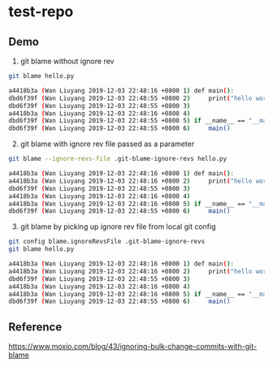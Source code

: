 # test-repo

## Demo

1. git blame without ignore rev

```bash
git blame hello.py

a4418b3a (Wan Liuyang 2019-12-03 22:48:16 +0800 1) def main():
dbd6f39f (Wan Liuyang 2019-12-03 22:48:55 +0800 2)     print("hello world")
dbd6f39f (Wan Liuyang 2019-12-03 22:48:55 +0800 3)
a4418b3a (Wan Liuyang 2019-12-03 22:48:16 +0800 4)
dbd6f39f (Wan Liuyang 2019-12-03 22:48:55 +0800 5) if __name__ == "__main__":
dbd6f39f (Wan Liuyang 2019-12-03 22:48:55 +0800 6)     main()
```

2. git blame with ignore rev file passed as a parameter

```bash
git blame --ignore-revs-file .git-blame-ignore-revs hello.py

a4418b3a (Wan Liuyang 2019-12-03 22:48:16 +0800 1) def main():
a4418b3a (Wan Liuyang 2019-12-03 22:48:16 +0800 2)     print("hello world")
dbd6f39f (Wan Liuyang 2019-12-03 22:48:55 +0800 3)
a4418b3a (Wan Liuyang 2019-12-03 22:48:16 +0800 4)
a4418b3a (Wan Liuyang 2019-12-03 22:48:16 +0800 5) if __name__ == "__main__":
dbd6f39f (Wan Liuyang 2019-12-03 22:48:55 +0800 6)     main()
```

3. git blame by picking up ignore rev file from local git config

```bash
git config blame.ignoreRevsFile .git-blame-ignore-revs
git blame hello.py

a4418b3a (Wan Liuyang 2019-12-03 22:48:16 +0800 1) def main():
a4418b3a (Wan Liuyang 2019-12-03 22:48:16 +0800 2)     print("hello world")
dbd6f39f (Wan Liuyang 2019-12-03 22:48:55 +0800 3)
a4418b3a (Wan Liuyang 2019-12-03 22:48:16 +0800 4)
a4418b3a (Wan Liuyang 2019-12-03 22:48:16 +0800 5) if __name__ == "__main__":
dbd6f39f (Wan Liuyang 2019-12-03 22:48:55 +0800 6)     main()
```

## Reference

https://www.moxio.com/blog/43/ignoring-bulk-change-commits-with-git-blame
